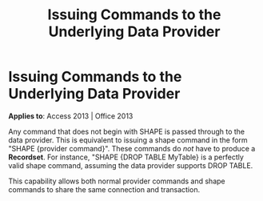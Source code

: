 ﻿---
title: Issuing Commands to the Underlying Data Provider
TOCTitle: Issuing Commands to the Underlying Data Provider
ms:assetid: 9d8ef3f3-d93c-af67-3114-d2c36c78a802
ms:mtpsurl: https://msdn.microsoft.com/en-us/library/JJ249716(v=office.15)
ms:contentKeyID: 48546626
ms.date: 09/18/2015
mtps_version: v=office.15
---

# Issuing Commands to the Underlying Data Provider


**Applies to**: Access 2013 | Office 2013

Any command that does not begin with SHAPE is passed through to the data provider. This is equivalent to issuing a shape command in the form "SHAPE {provider command}". These commands do *not* have to produce a **Recordset**. For instance, "SHAPE {DROP TABLE MyTable} is a perfectly valid shape command, assuming the data provider supports DROP TABLE.

This capability allows both normal provider commands and shape commands to share the same connection and transaction.

